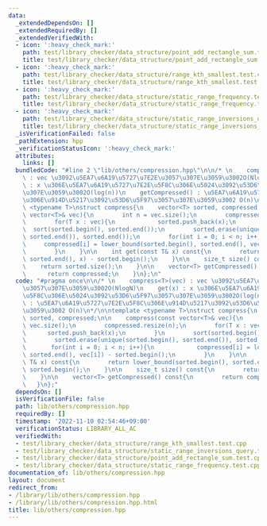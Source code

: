 ```yaml
---
data:
  _extendedDependsOn: []
  _extendedRequiredBy: []
  _extendedVerifiedWith:
  - icon: ':heavy_check_mark:'
    path: test/library_checker/data_structure/point_add_rectangle_sum.test.cpp
    title: test/library_checker/data_structure/point_add_rectangle_sum.test.cpp
  - icon: ':heavy_check_mark:'
    path: test/library_checker/data_structure/range_kth_smallest.test.cpp
    title: test/library_checker/data_structure/range_kth_smallest.test.cpp
  - icon: ':heavy_check_mark:'
    path: test/library_checker/data_structure/static_range_frequency.test.cpp
    title: test/library_checker/data_structure/static_range_frequency.test.cpp
  - icon: ':heavy_check_mark:'
    path: test/library_checker/data_structure/static_range_inversions_query.test.cpp
    title: test/library_checker/data_structure/static_range_inversions_query.test.cpp
  _isVerificationFailed: false
  _pathExtension: hpp
  _verificationStatusIcon: ':heavy_check_mark:'
  attributes:
    links: []
  bundledCode: "#line 2 \"lib/others/compression.hpp\"\n\n/* \n    compress<T>(vec)\
    \ : vec \u3092\u5EA7\u6A19\u5727\u7E2E\u3057\u307E\u3059\u3002O(NlogN)\n    get(x)\
    \ : x \u306E\u5EA7\u6A19\u5727\u7E2E\u5F8C\u306E\u5024\u3092\u53D6\u5F97\u3057\
    \u307E\u3059\u3002O(log(n))\n    getCompressed() : \u5EA7\u6A19\u5727\u7E2E\u5F8C\
    \u306E\u914D\u5217\u3092\u53D6\u5F97\u3057\u307E\u3059\u3002 O(n)\n*/\n\ntemplate\
    \ <typename T>\nstruct compress{\n    vector<T> sorted, compressed;\n\n    compress(const\
    \ vector<T>& vec){\n        int n = vec.size();\n        compressed.resize(n);\n\
    \        for(T x : vec){\n            sorted.push_back(x);\n        }\n      \
    \  sort(sorted.begin(), sorted.end());\n        sorted.erase(unique(sorted.begin(),\
    \ sorted.end()), sorted.end());\n        for(int i = 0; i < n; i++){\n       \
    \     compressed[i] = lower_bound(sorted.begin(), sorted.end(), vec[i]) - sorted.begin();\n\
    \        }\n    }\n\n    int get(const T& x) const{\n        return lower_bound(sorted.begin(),\
    \ sorted.end(), x) - sorted.begin();\n    }\n\n    size_t size() const{\n    \
    \    return sorted.size();\n    }\n\n    vector<T> getCompressed() const{\n  \
    \      return compressed;\n    }\n};\n"
  code: "#pragma once\n\n/* \n    compress<T>(vec) : vec \u3092\u5EA7\u6A19\u5727\u7E2E\
    \u3057\u307E\u3059\u3002O(NlogN)\n    get(x) : x \u306E\u5EA7\u6A19\u5727\u7E2E\
    \u5F8C\u306E\u5024\u3092\u53D6\u5F97\u3057\u307E\u3059\u3002O(log(n))\n    getCompressed()\
    \ : \u5EA7\u6A19\u5727\u7E2E\u5F8C\u306E\u914D\u5217\u3092\u53D6\u5F97\u3057\u307E\
    \u3059\u3002 O(n)\n*/\n\ntemplate <typename T>\nstruct compress{\n    vector<T>\
    \ sorted, compressed;\n\n    compress(const vector<T>& vec){\n        int n =\
    \ vec.size();\n        compressed.resize(n);\n        for(T x : vec){\n      \
    \      sorted.push_back(x);\n        }\n        sort(sorted.begin(), sorted.end());\n\
    \        sorted.erase(unique(sorted.begin(), sorted.end()), sorted.end());\n \
    \       for(int i = 0; i < n; i++){\n            compressed[i] = lower_bound(sorted.begin(),\
    \ sorted.end(), vec[i]) - sorted.begin();\n        }\n    }\n\n    int get(const\
    \ T& x) const{\n        return lower_bound(sorted.begin(), sorted.end(), x) -\
    \ sorted.begin();\n    }\n\n    size_t size() const{\n        return sorted.size();\n\
    \    }\n\n    vector<T> getCompressed() const{\n        return compressed;\n \
    \   }\n};"
  dependsOn: []
  isVerificationFile: false
  path: lib/others/compression.hpp
  requiredBy: []
  timestamp: '2022-11-10 02:54:46+09:00'
  verificationStatus: LIBRARY_ALL_AC
  verifiedWith:
  - test/library_checker/data_structure/range_kth_smallest.test.cpp
  - test/library_checker/data_structure/static_range_inversions_query.test.cpp
  - test/library_checker/data_structure/point_add_rectangle_sum.test.cpp
  - test/library_checker/data_structure/static_range_frequency.test.cpp
documentation_of: lib/others/compression.hpp
layout: document
redirect_from:
- /library/lib/others/compression.hpp
- /library/lib/others/compression.hpp.html
title: lib/others/compression.hpp
---
```

